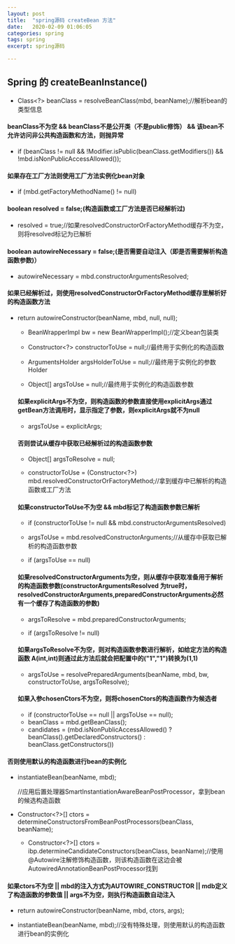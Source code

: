 ```yaml
---
layout: post
title:  "spring源码 createBean 方法"
date:   2020-02-09 01:06:05
categories: spring
tags: spring
excerpt: spring源码

---
```


## Spring 的 createBeanInstance()

- Class<?> beanClass = resolveBeanClass(mbd, beanName);//解析bean的类型信息

#### beanClass不为空 && beanClass不是公开类（不是public修饰） && 该bean不允许访问非公共构造函数和方法，则抛异常

- if (beanClass != null && !Modifier.isPublic(beanClass.getModifiers()) && !mbd.isNonPublicAccessAllowed());

#### 如果存在工厂方法则使用工厂方法实例化bean对象

- if (mbd.getFactoryMethodName() != null)

#### boolean resolved = false;(构造函数或工厂方法是否已经解析过)

- resolved = true;//如果resolvedConstructorOrFactoryMethod缓存不为空，则将resolved标记为已解析

#### boolean autowireNecessary = false;(是否需要自动注入（即是否需要解析构造函数参数)）

- autowireNecessary = mbd.constructorArgumentsResolved;

#### 如果已经解析过，则使用resolvedConstructorOrFactoryMethod缓存里解析好的构造函数方法

- return autowireConstructor(beanName, mbd, null, null);

  - BeanWrapperImpl bw = new BeanWrapperImpl();//定义bean包装类
  
  - Constructor<?> constructorToUse = null;//最终用于实例化的构造函数
  
  - ArgumentsHolder argsHolderToUse = null;//最终用于实例化的参数Holder
  
  - Object[] argsToUse = null;//最终用于实例化的构造函数参数

  #### 如果explicitArgs不为空，则构造函数的参数直接使用explicitArgs通过getBean方法调用时，显示指定了参数，则explicitArgs就不为null

  - argsToUse = explicitArgs;
  
  #### 否则尝试从缓存中获取已经解析过的构造函数参数
  
  - Object[] argsToResolve = null;
  
  - constructorToUse = (Constructor<?>) mbd.resolvedConstructorOrFactoryMethod;//拿到缓存中已解析的构造函数或工厂方法
  
  #### 如果constructorToUse不为空 && mbd标记了构造函数参数已解析
  
  - if (constructorToUse != null && mbd.constructorArgumentsResolved)
  
  - argsToUse = mbd.resolvedConstructorArguments;//从缓存中获取已解析的构造函数参数

  - if (argsToUse == null)
  
  #### 如果resolvedConstructorArguments为空，则从缓存中获取准备用于解析的构造函数参数(constructorArgumentsResolved 为true时，resolvedConstructorArguments,preparedConstructorArguments必然有一个缓存了构造函数的参数)
  - argsToResolve = mbd.preparedConstructorArguments;
  
  - if (argsToResolve != null)
  
  #### 如果argsToResolve不为空，则对构造函数参数进行解析，如给定方法的构造函数 A(int,int)则通过此方法后就会把配置中的("1","1")转换为(1,1)
  - argsToUse = resolvePreparedArguments(beanName, mbd, bw, constructorToUse, argsToResolve);
  
  #### 如果入参chosenCtors不为空，则将chosenCtors的构造函数作为候选者
  -  if (constructorToUse == null || argsToUse == null);
  -  beanClass = mbd.getBeanClass();
  -  candidates = (mbd.isNonPublicAccessAllowed() ? beanClass().getDeclaredConstructors() : beanClass.getConstructors())


  
 
#### 否则使用默认的构造函数进行bean的实例化

- instantiateBean(beanName, mbd);

  //应用后置处理器SmartInstantiationAwareBeanPostProcessor，拿到bean的候选构造函数
- Constructor<?>[] ctors = determineConstructorsFromBeanPostProcessors(beanClass, beanName);

  - Constructor<?>[] ctors = ibp.determineCandidateConstructors(beanClass, beanName);//使用@Autowire注解修饰构造函数，则该构造函数在这边会被AutowiredAnnotationBeanPostProcessor找到

#### 如果ctors不为空 || mbd的注入方式为AUTOWIRE_CONSTRUCTOR || mdb定义了构造函数的参数值 || args不为空，则执行构造函数自动注入

- return autowireConstructor(beanName, mbd, ctors, args);

- instantiateBean(beanName, mbd);//没有特殊处理，则使用默认的构造函数进行bean的实例化

        
